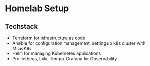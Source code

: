 # Homelab Setup

## Techstack

- Terraform for infrastructure as code
- Ansible for configuration management, setting up k8s cluster with MicroK8s
- Helm for managing Kubernetes applications
- Prometheus, Loki, Tempo, Grafana for Observability
